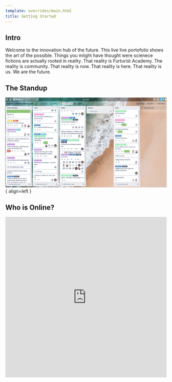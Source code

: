 ```yaml
---
template: overrides/main.html
title: Getting Started
---
```


## Intro

Welcome to the innovation hub of the future. This live live portofolio shows the art of the possible. Things you miight have thought were scienece fictions are actually rooted in reality. That reality is Furturist Academy. The reality is community. That reality is now. That reality is here. That reality is us. We are the future.

## The Standup

![Placeholder](assets/screenshots/standup.png){ align=left }

## Who is Online?

<iframe src="https://discordapp.com/widget?id=418802900605730817&theme=dark" width="100%" height="500" allowtransparency="true" frameborder="0" sandbox="allow-popups allow-popups-to-escape-sandbox allow-same-origin allow-scripts"></iframe>
